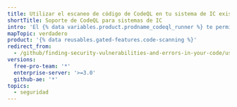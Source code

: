 ```yaml
---
title: Utilizar el escaneo de código de CodeQL en tu sistema de IC existente
shortTitle: Soporte de CodeQL para sistemas de IC
intro: 'El {% data variables.product.prodname_codeql_runner %} te permite utilizar tu sistema de IC existente para ejecutar el {% data variables.product.prodname_code_scanning %} de {% data variables.product.prodname_codeql %}.'
mapTopic: verdadero
product: '{% data reusables.gated-features.code-scanning %}'
redirect_from:
  - /github/finding-security-vulnerabilities-and-errors-in-your-code/using-codeql-code-scanning-with-your-existing-ci-system
versions:
  free-pro-team: '*'
  enterprise-server: '>=3.0'
  github-ae: '*'
topics:
  - seguridad
---
```


